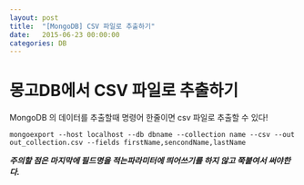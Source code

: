 ```yaml
---
layout: post
title:  "[MongoDB] CSV 파일로 추출하기"
date:   2015-06-23 00:00:00
categories: DB
---
```

# 몽고DB에서 CSV 파일로 추출하기

MongoDB 의 데이터를 추출할때 명령어 한줄이면 csv 파일로 추출할 수 있다!

`mongoexport --host localhost --db dbname --collection name --csv --out out_collection.csv --fields firstName,sencondName,lastName`

***주의할 점은 마지막에 필드명을 적는파라미터에 띄어쓰기를 하지 않고 쭉붙여서 써야한다.***
